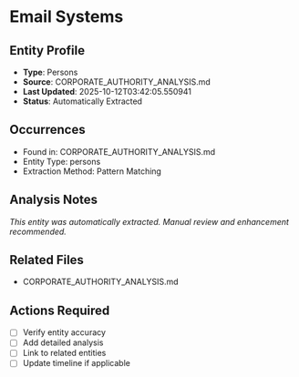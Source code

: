 # Email Systems

## Entity Profile
- **Type**: Persons
- **Source**: CORPORATE_AUTHORITY_ANALYSIS.md
- **Last Updated**: 2025-10-12T03:42:05.550941
- **Status**: Automatically Extracted

## Occurrences
- Found in: CORPORATE_AUTHORITY_ANALYSIS.md
- Entity Type: persons
- Extraction Method: Pattern Matching

## Analysis Notes
*This entity was automatically extracted. Manual review and enhancement recommended.*

## Related Files
- CORPORATE_AUTHORITY_ANALYSIS.md

## Actions Required
- [ ] Verify entity accuracy
- [ ] Add detailed analysis
- [ ] Link to related entities
- [ ] Update timeline if applicable
